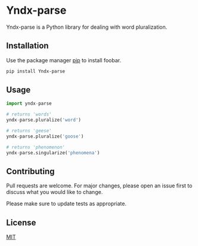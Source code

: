 # Yndx-parse

Yndx-parse is a Python library for dealing with word pluralization.

## Installation

Use the package manager [pip](https://pip.pypa.io/en/stable/) to install foobar.

```bash
pip install Yndx-parse
```

## Usage

```python
import yndx-parse

# returns 'words'
yndx-parse.pluralize('word')

# returns 'geese'
yndx-parse.pluralize('goose')

# returns 'phenomenon'
yndx-parse.singularize('phenomena')
```

## Contributing

Pull requests are welcome. For major changes, please open an issue first
to discuss what you would like to change.

Please make sure to update tests as appropriate.

## License

[MIT](https://choosealicense.com/licenses/mit/)
